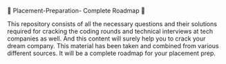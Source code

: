🎁 Placement-Preparation- Complete Roadmap 🎁

This repository consists of all the necessary questions and their solutions required for cracking the coding rounds and technical interviews at tech companies as well. And this content will surely help you to crack your dream company. This material has been taken and combined from various different sources. It will be a complete roadmap for your placement prep.

